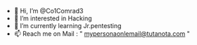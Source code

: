 - 👋 Hi, I’m @Co1Comrad3
- 👀 I’m interested in Hacking
- 🌱 I’m currently learning Jr.pentesting 
- 📫 Reach me on Mail : " mypersonaonlemail@tutanota.com "

<!---
Co1Comrad3/Co1Comrad3 is a ✨ special ✨ repository because its `README.md` (this file) appears on your GitHub profile.
You can click the Preview link to take a look at your changes.
--->
